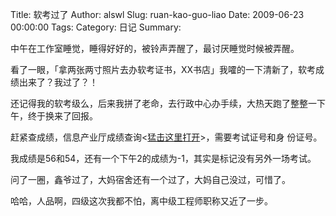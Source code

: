 Title: 软考过了
Author: alswl
Slug: ruan-kao-guo-liao
Date: 2009-06-23 00:00:00
Tags: 
Category: 日记
Summary: 

中午在工作室睡觉，睡得好好的，被铃声弄醒了，最讨厌睡觉时候被弄醒。

看了一眼，「拿两张两寸照片去办软考证书，XX书店」我嚯的一下清新了，软考成绩出来了？我过了？！

还记得我的软考级么，后来我拼了老命，去行政中心办手续，大热天跑了整整一下午，终于换来了回报。

赶紧查成绩，信息产业厅成绩查询<[猛击这里打开](http://www.jsit.gov.cn/xxcycx/query.action)>，需要考试证号和身
份证号。

我成绩是56和54，还有一个下午2的成绩为-1，其实是标记没有另外一场考试。

问了一圈，鑫爷过了，大妈宿舍还有一个过了，大妈自己没过，可惜了。

哈哈，人品啊，四级这次我都不怕，离中级工程师职称又近了一步。

